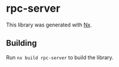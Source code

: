 # rpc-server

This library was generated with [Nx](https://nx.dev).

## Building

Run `nx build rpc-server` to build the library.
